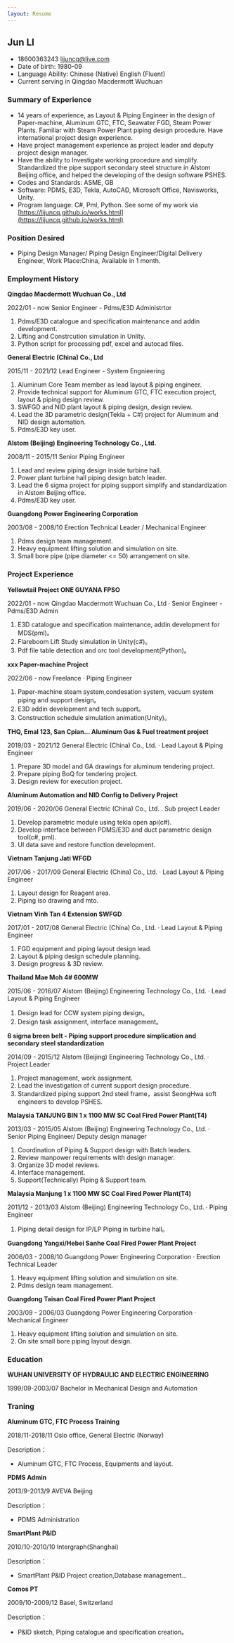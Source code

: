 ```yaml
---
layout: Resume
---
```


## Jun LI

* 18600363243 [lijuncq@live.com](mailto:lijuncq@live.com)
* Date of birth: 1980-09
* Language Ability:		Chinese (Native)
				        English (Fluent)
* Current serving in Qingdao Macdermott Wuchuan

### Summary of Experience

* 14 years of experience, as Layout & Piping Engineer in the design of Paper-machine, Aluminum GTC, FTC, Seawater FGD, Steam Power Plants. Familiar with Steam Power Plant piping design procedure. Have international project design experience.
* Have project management experience as project leader and deputy project design manager.
* Have the ability to Investigate working procedure and simplify. Standardized the pipe support secondary steel structure in Alstom Beijing office, and helped the developing of the design software PSHES.
* Codes and Standards: ASME, GB
* Software: PDMS, E3D, Tekla, AutoCAD, Microsoft Office, Navisworks, Unity.
* Program language: C#, Pml, Python.
See some of my work via [https://lijuncq.github.io/works.html](https://lijuncq.github.io/works.html)

### Position Desired

* Piping Design Manager/ Piping Design Engineer/Digital Delivery Engineer, Work Place:China, Available in 1 month.

### Employment History

**Qingdao Macdermott Wuchuan Co., Ltd**

2022/01 - now
Senior Engineer - Pdms/E3D Administrtor

1. Pdms/E3D catalogue and specification maintenance and addin development.
2. Lifting and Constrcution simulation in Unlity.
3. Python script for processing pdf, excel and autocad files.

**General Electric (China) Co., Ltd**

2015/11 - 2021/12
Lead Engineer - System Engnieering

1. Aluminum Core Team member as lead layout & piping engineer.
2. Provide technical support for Aluminum GTC, FTC execution project, layout & piping design review.
3. SWFGD and NID plant layout & piping design, design review.
4. Lead the 3D parametric design(Tekla + C#) project for Aluminum and NID design automation.
5. Pdms/E3D key user.

**Alstom (Beijing) Engineering Technology Co., Ltd.**

2008/11 - 2015/11
Senior Piping Engineer

1. Lead and review piping design inside turbine hall.
2. Power plant turbine hall piping design batch leader.
3. Lead the 6 sigma project for piping support simplify and standardization in Alstom Beijing office.
4. Pdms/E3D key user.

**Guangdong Power Engineering Corporation**

2003/08 - 2008/10
Erection Technical Leader / Mechanical Engineer

1. Pdms design team management.
2. Heavy equipment lifting solution and simulation on site.
3. Small bore pipe (pipe diameter <= 50) arrangement on site.

### Project Experience

**Yellowtail Project ONE GUYANA FPSO**

2022/01 - now
Qingdao Macdermott Wuchuan Co., Ltd · Senior Engineer - Pdms/E3D Admin

1. E3D catalogue and specification maintenance, addin development for MDS(pml)。
2. Flareboom Lift Study simulation in Unity(c#)。
3. Pdf file table detection and orc tool development(Python)。

**xxx Paper-machine Project**

2022/06 - now
Freelance · Piping Engineer

1. Paper-machine steam system,condesation system, vacuum system piping and support design。
2. E3D addin development and tech support。
3. Construction schedule simulation animation(Unity)。

**THQ, Emal 123, San Cpian... Aluminum Gas & Fuel treatment project**

2019/03 - 2021/12
General Electric (China) Co., Ltd. · Lead Layout & Piping Engineer

1. Prepare 3D model and GA drawings for aluminum tendering project.
2. Prepare piping BoQ for tendering project.
3. Design review for execution project.

**Aluminum Automation and NID Config to Delivery Project**

2019/06 - 2020/06
General Electric (China) Co., Ltd. . Sub project Leader

1. Develop parametric module using tekla open api(c#).
2. Develop interface between PDMS/E3D and duct parametric design tool(c#, pml).
3. UI data save and restore function development.

**Vietnam Tanjung Jati WFGD**

2017/06 - 2017/09
General Electric (China) Co., Ltd. · Lead Layout & Piping Engineer

1. Layout design for Reagent area.
2. Piping iso drawing and mto.

**Vietnam Vinh Tan 4 Extension SWFGD**

2017/01 - 2017/08
General Electric (China) Co., Ltd. · Lead Layout & Piping Engineer

1. FGD equipment and piping layout design lead.
2. Layout & piping design schedule planning.
3. Design progress & 3D review.

**Thailand Mae Moh 4# 600MW**

2015/06 - 2016/07
Alstom (Beijing) Engineering Technology Co., Ltd. · Lead Layout & Piping Engineer

1. Design lead for CCW system piping design。
2. Design task assignment, interface management。

**6 sigma breen belt - Piping support procedure simplication and secondary steel standardization**

2014/09 - 2015/12
Alstom (Beijing) Engineering Technology Co., Ltd.  · Project Leader

1. Project management, work assignment.
2. Lead the investigation of current support design procedure.
3. Standardized piping support 2nd steel frame，assist SeongHwa soft engineers to develop PSHES.

**Malaysia TANJUNG BIN 1 x 1100 MW SC Coal Fired Power Plant(T4)**

2013/03 - 2015/05
Alstom (Beijing) Engineering Technology Co., Ltd. · Senior Piping Engineer/ Deputy design manager

1. Coordination of Piping & Support design with Batch leaders.
2. Review manpower requirements with design manager.
3. Organize 3D model reviews.
4. Interface management.
5. Support(Technically) Piping & Support team.

**Malaysia Manjung 1 x 1100 MW SC Coal Fired Power Plant(T4)**


2011/12 - 2013/03
Alstom (Beijing) Engineering Technology Co., Ltd. · Piping Engineer

1. Piping detail design for IP/LP Piping in turbine hall。

**Guangdong Yangxi/Hebei Sanhe Coal Fired Power Plant Project**

2006/03 - 2008/10
Guangdong Power Engineering Corporation · Erection Technical Leader

1. Heavy equipment lifting solution and simulation on site. 
2. Pdms design team management.

**Guangdong Taisan Coal Fired Power Plant Project**

2003/09 - 2006/03
Guangdong Power Engineering Corporation · Mechanical Engineer

1. Heavy equipment lifting solution and simulation on site.
2. On site small bore piping layout design.

### Education

**WUHAN UNIVERSITY OF HYDRAULIC AND ELECTRIC ENGINEERING**

1999/09-2003/07
Bachelor in Mechanical Design and Automation

### Traning

**Aluminum GTC, FTC Process Training**

2018/11-2018/11
Oslo office, General Electric (Norway)

Description：
* Aluminum GTC, FTC Process, Equipments and layout.
  
**PDMS Admin**

2013/9-2013/9
AVEVA Beijing

Description：
* PDMS Administration

**SmartPlant P&ID**

2010/10-2010/10
Intergraph(Shanghai)

Description：
* SmartPlant P&ID Project creation,Database management...

**Comos PT**

2009/10-2009/12
Basel, Switzerland

Description：
* P&ID sketch, Piping catalogue and specification creation。
